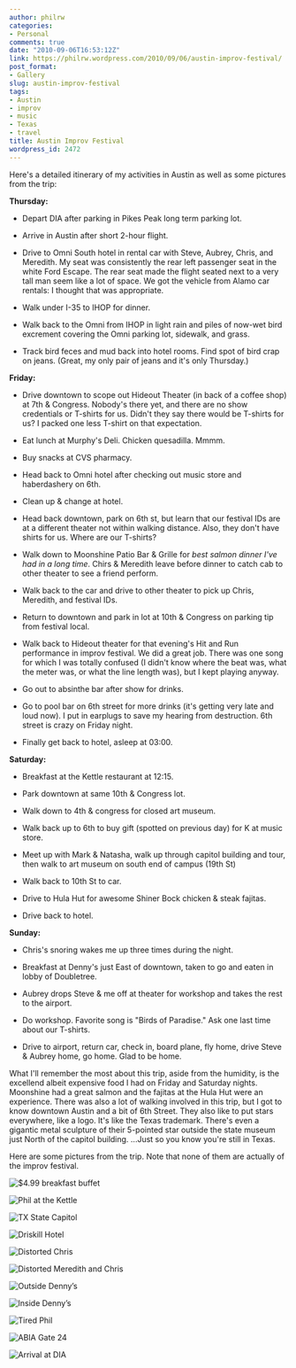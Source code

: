 ```yaml
---
author: philrw
categories:
- Personal
comments: true
date: "2010-09-06T16:53:12Z"
link: https://philrw.wordpress.com/2010/09/06/austin-improv-festival/
post_format:
- Gallery
slug: austin-improv-festival
tags:
- Austin
- improv
- music
- Texas
- travel
title: Austin Improv Festival
wordpress_id: 2472
---
```


Here's a detailed itinerary of my activities in Austin as well as some pictures from the trip:<!--more-->

**Thursday:**

* Depart DIA after parking in Pikes Peak long term parking lot.

* Arrive in Austin after short 2-hour flight.

* Drive to Omni South hotel in rental car with Steve, Aubrey, Chris, and Meredith. My seat was consistently the rear left passenger seat in the white Ford Escape. The rear seat made the flight seated next to a very tall man seem like a lot of space. We got the vehicle from Alamo car rentals: I thought that was appropriate.

* Walk under I-35 to IHOP for dinner.

* Walk back to the Omni from IHOP in light rain and piles of now-wet bird excrement covering the Omni parking lot, sidewalk, and grass.

* Track bird feces and mud back into hotel rooms. Find spot of bird crap on jeans. (Great, my only pair of jeans and it's only Thursday.)


**Friday:**

* Drive downtown to scope out Hideout Theater (in back of a coffee shop) at 7th & Congress. Nobody's there yet, and there are no show credentials or T-shirts for us. Didn't they say there would be T-shirts for us? I packed one less T-shirt on that expectation.

* Eat lunch at Murphy's Deli. Chicken quesadilla. Mmmm.

* Buy snacks at CVS pharmacy.

* Head back to Omni hotel after checking out music store and haberdashery on 6th.

* Clean up & change at hotel.

* Head back downtown, park on 6th st, but learn that our festival IDs are at a different theater not within walking distance. Also, they don't have shirts for us. Where are our T-shirts?

* Walk down to Moonshine Patio Bar & Grille for _best salmon dinner I've had in a long time_. Chirs & Meredith leave before dinner to catch cab to other theater to see a friend perform.

* Walk back to the car and drive to other theater to pick up Chris, Meredith, and festival IDs.

* Return to downtown and park in lot at 10th & Congress on parking tip from festival local.

* Walk back to Hideout theater for that evening's Hit and Run performance in improv festival. We did a great job. There was one song for which I was totally confused (I didn't know where the beat was, what the meter was, or what the line length was), but I kept playing anyway.

* Go out to absinthe bar after show for drinks.

* Go to pool bar on 6th street for more drinks (it's getting very late and loud now). I put in earplugs to save my hearing from destruction. 6th street is crazy on Friday night.

* Finally get back to hotel, asleep at 03:00.

**Saturday:**

* Breakfast at the Kettle restaurant at 12:15.

* Park downtown at same 10th & Congress lot.

* Walk down to 4th & congress for closed art museum.

* Walk back up to 6th to buy gift (spotted on previous day) for K at music store.

* Meet up with Mark & Natasha, walk up through capitol building and tour, then walk to art museum on south end of campus (19th St)

* Walk back to 10th St to car.

* Drive to Hula Hut for awesome Shiner Bock chicken & steak fajitas.

* Drive back to hotel.

**Sunday:**

* Chris's snoring wakes me up three times during the night.

* Breakfast at Denny's just East of downtown, taken to go and eaten in lobby of Doubletree.

* Aubrey drops Steve & me off at theater for workshop and takes the rest to the airport.

* Do workshop. Favorite song is "Birds of Paradise." Ask one last time about our T-shirts.

* Drive to airport, return car, check in, board plane, fly home, drive Steve & Aubrey home, go home. Glad to be home.

What I'll remember the most about this trip, aside from the humidity, is the excellend albeit expensive food I had on Friday and Saturday nights. Moonshine had a great salmon and the fajitas at the Hula Hut were an experience. There was also a lot of walking involved in this trip, but I got to know downtown Austin and a bit of 6th Street. They also like to put stars everywhere, like a logo. It's like the Texas trademark. There's even a gigantic metal sculpture of their 5-pointed star outside the state museum just North of the capitol building. ...Just so you know you're still in Texas.

Here are some pictures from the trip. Note that none of them are actually of the improv festival.

![$4.99 breakfast buffet](/images/IMG_0234.jpg)

![Phil at the Kettle](/images/IMG_0236.jpg)

![TX State Capitol](/images/IMG_0237.jpg)

![Driskill Hotel](/images/IMG_0239.jpg)

![Distorted Chris](/images/IMG_0260.jpg)

![Distorted Meredith and Chris](/images/IMG_0267.jpg)

![Outside Denny’s](/images/IMG_0284.jpg)

![Inside Denny’s](/images/IMG_0286.jpg)

![Tired Phil](/images/IMG_0287.jpg)

![ABIA Gate 24](/images/IMG_0288.jpg)

![Arrival at DIA](/images/IMG_0292.jpg)